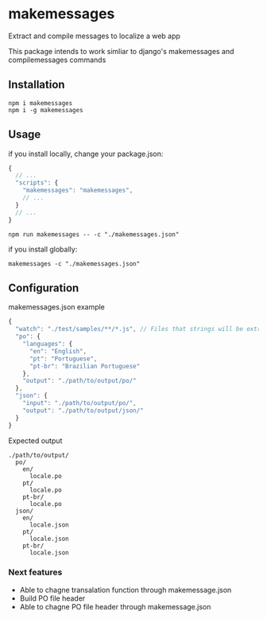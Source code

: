 # makemessages
Extract and compile messages to localize a web app

This package intends to work simliar to django's makemessages and compilemessages commands

## Installation
```
npm i makemessages
npm i -g makemessages
```

## Usage
if you install locally, change your package.json:
```javascript
{
  // ...
  "scripts": {
    "makemessages": "makemessages",
    // ...
  }
  // ...
}
```
```
npm run makemessages -- -c "./makemessages.json"
```
if you install globally:
```
makemessages -c "./makemessages.json"
```

## Configuration
makemessages.json example
```javascript
{
  "watch": "./test/samples/**/*.js", // Files that strings will be extracted using gettext function
  "po": {
    "languages": {
      "en": "English",
      "pt": "Portuguese",
      "pt-br": "Brazilian Portuguese"
    },
    "output": "./path/to/output/po/"
  },
  "json": {
    "input": "./path/to/output/po/",
    "output": "./path/to/output/json/"
  }
}
```
Expected output
```
./path/to/output/
  po/
    en/
      locale.po
    pt/
      locale.po
    pt-br/
      locale.po
  json/
    en/
      locale.json
    pt/
      locale.json
    pt-br/
      locale.json
```

### Next features
* Able to chagne transalation function through makemessage.json
* Build PO file header
* Able to chagne PO file header through makemessage.json